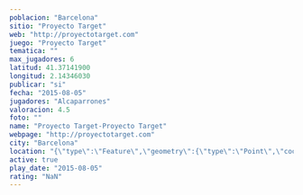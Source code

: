 ```yaml
---
poblacion: "Barcelona"
sitio: "Proyecto Target"
web: "http://proyectotarget.com"
juego: "Proyecto Target"
tematica: ""
max_jugadores: 6
latitud: 41.37141900
longitud: 2.14346030
publicar: "si"
fecha: "2015-08-05"
jugadores: "Alcaparrones"
valoracion: 4.5
foto: ""
name: "Proyecto Target-Proyecto Target"
webpage: "http://proyectotarget.com"
city: "Barcelona"
location: "{\"type\":\"Feature\",\"geometry\":{\"type\":\"Point\",\"coordinates\":[41.371419,2.1434603]}}"
active: true
play_date: "2015-08-05"
rating: "NaN"
---
```

